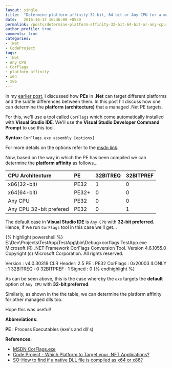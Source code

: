 ```yaml
---
layout: single
title:  "Determine platform affinity 32 bit, 64 bit or Any CPU for a managed .Net PE"
date:   2016-10-17 16:36:00 +0530
permalink: /posts/determine-platform-affinity-32-bit-64-bit-or-any-cpu-for-a-managed-net-pe/
author_profile: true
comments: true
categories: 
- .Net
- CodeProject
tags:
- .Net
- Any CPU
- CorFlags  
- platform affinity
- x64
- x86
---
```


In my [earlier post]({{site.url}}/posts/dealing-with-32-bit-64-bit-and-any-cpu-compilation-options-in-net/), I discussed how **PEs** in **.Net** can target different platforms and the subtle differences between them.
In this post I'll discuss how one can determine the **platform (architecture)** that a managed .Net PE targets.

For this, we'll use a tool called `CorFlags` which come automatically installed with **Visual Studio IDE**. We'll use the **Visual Studio Developer Command Prompt** to use this tool.

**Syntax:**
`CorFlags.exe assembly [options]`

For more details on the options refer to the [msdn link](https://msdn.microsoft.com/en-us/library/ms164699&#40;v=vs.110&#41;.aspx).

Now, based on the way in which the PE has been compiled we can determine the **platform affinity** as follows...

|CPU Architecture|PE|32BITREQ|32BITPREF|
|:---|:---|:---|:---|
|x86(32-bit)|PE32|1|0|
|x64(64-bit)|PE32+|0|0|
|Any CPU|PE32|0|0|
|Any CPU 32-bit prefered|PE32|0|1|

The default case in **Visual Studio IDE** is `Any CPU` with **32-bit preferred**.
Hence, if we run `CorFlags` tool in this case we'll get...

{% highlight powershell %}
E:\Dev\Projects\TestApp\TestApp\bin\Debug>corflags TestApp.exe
Microsoft (R) .NET Framework CorFlags Conversion Tool.  Version  4.6.1055.0
Copyright (c) Microsoft Corporation.  All rights reserved.

Version   : v4.0.30319
CLR Header: 2.5
PE        : PE32
CorFlags  : 0x20003
ILONLY    : 1
32BITREQ  : 0
32BITPREF : 1
Signed    : 0
{% endhighlight %}

As can be seen above, this is the case whereby the `exe` targets the **default** option of `Any CPU` with **32-bit preferred**.

Similarly, as shown in the the table, we can determine the platform affinity for other managed dlls too.

Hope this was useful!

**Abbreviations**:

  **PE** : Process Executables (exe's and dll's)

**References:**

* [MSDN CorFlags.exe](https://msdn.microsoft.com/en-us/library/ms164699&#40;v=vs.110&#41;.aspx)
* [Code Project - Which Platform to Target your .NET Applications?](http://www.codeproject.com/Tips/1098551/Which-platform-to-target-your-NET-applications)
* [SO-How to find if a native DLL file is compiled as x64 or x86?](http://stackoverflow.com/questions/480696/how-to-find-if-a-native-dll-file-is-compiled-as-x64-or-x86/2418287#2418287)



